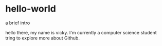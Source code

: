 # hello-world
a brief intro

hello there, my name is vicky. I'm currently a computer science student tring to explore more about Github.
